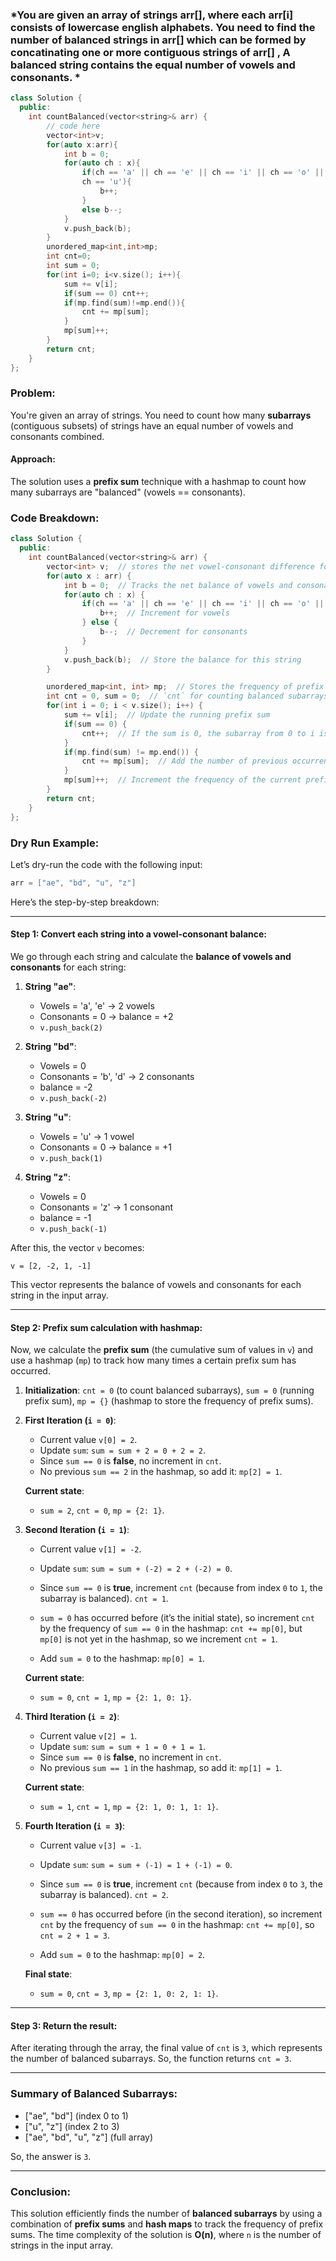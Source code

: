 ### *You are given an array of strings arr[], where each arr[i] consists of lowercase english alphabets. You need to find the number of balanced strings in arr[] which can be formed by concatinating one or more contiguous strings of arr[] , A balanced string contains the equal number of vowels and consonants. * ###

```cpp
class Solution {
  public:
    int countBalanced(vector<string>& arr) {
        // code here
        vector<int>v;
        for(auto x:arr){
            int b = 0;
            for(auto ch : x){
                if(ch == 'a' || ch == 'e' || ch == 'i' || ch == 'o' ||
                ch == 'u'){
                    b++;
                }
                else b--;
            }
            v.push_back(b);
        }
        unordered_map<int,int>mp;
        int cnt=0;
        int sum = 0;
        for(int i=0; i<v.size(); i++){
            sum += v[i];  
            if(sum == 0) cnt++;
            if(mp.find(sum)!=mp.end()){
                cnt += mp[sum];
            }
            mp[sum]++;
        }
        return cnt;
    }
};
```




### Problem:

You're given an array of strings. You need to count how many **subarrays** (contiguous subsets) of strings have an equal number of vowels and consonants combined.

#### Approach:

The solution uses a **prefix sum** technique with a hashmap to count how many subarrays are "balanced" (vowels == consonants).

### Code Breakdown:

```cpp
class Solution {
  public:
    int countBalanced(vector<string>& arr) {
        vector<int> v;  // stores the net vowel-consonant difference for each string
        for(auto x : arr) {
            int b = 0;  // Tracks the net balance of vowels and consonants in each string
            for(auto ch : x) {
                if(ch == 'a' || ch == 'e' || ch == 'i' || ch == 'o' || ch == 'u') {
                    b++;  // Increment for vowels
                } else {
                    b--;  // Decrement for consonants
                }
            }
            v.push_back(b);  // Store the balance for this string
        }

        unordered_map<int, int> mp;  // Stores the frequency of prefix sums
        int cnt = 0, sum = 0;  // `cnt` for counting balanced subarrays, `sum` for the running prefix sum
        for(int i = 0; i < v.size(); i++) {
            sum += v[i];  // Update the running prefix sum
            if(sum == 0) {
                cnt++;  // If the sum is 0, the subarray from 0 to i is balanced
            }
            if(mp.find(sum) != mp.end()) {
                cnt += mp[sum];  // Add the number of previous occurrences of this sum
            }
            mp[sum]++;  // Increment the frequency of the current prefix sum
        }
        return cnt;
    }
};
```

### **Dry Run Example:**

Let’s dry-run the code with the following input:

```cpp
arr = ["ae", "bd", "u", "z"]
```

Here’s the step-by-step breakdown:

---

#### **Step 1: Convert each string into a vowel-consonant balance**:

We go through each string and calculate the **balance of vowels and consonants** for each string:

1. **String "ae"**:

   * Vowels = 'a', 'e' → 2 vowels
   * Consonants = 0 → balance = +2
   * `v.push_back(2)`

2. **String "bd"**:

   * Vowels = 0
   * Consonants = 'b', 'd' → 2 consonants
   * balance = -2
   * `v.push_back(-2)`

3. **String "u"**:

   * Vowels = 'u' → 1 vowel
   * Consonants = 0 → balance = +1
   * `v.push_back(1)`

4. **String "z"**:

   * Vowels = 0
   * Consonants = 'z' → 1 consonant
   * balance = -1
   * `v.push_back(-1)`

After this, the vector `v` becomes:

```
v = [2, -2, 1, -1]
```

This vector represents the balance of vowels and consonants for each string in the input array.

---

#### **Step 2: Prefix sum calculation with hashmap**:

Now, we calculate the **prefix sum** (the cumulative sum of values in `v`) and use a hashmap (`mp`) to track how many times a certain prefix sum has occurred.

1. **Initialization**:
   `cnt = 0` (to count balanced subarrays),
   `sum = 0` (running prefix sum),
   `mp = {}` (hashmap to store the frequency of prefix sums).

2. **First Iteration (`i = 0`)**:

   * Current value `v[0] = 2`.
   * Update `sum`:
     `sum = sum + 2 = 0 + 2 = 2`.
   * Since `sum == 0` is **false**, no increment in `cnt`.
   * No previous `sum == 2` in the hashmap, so add it:
     `mp[2] = 1`.

   **Current state**:

   * `sum = 2`, `cnt = 0`, `mp = {2: 1}`.

3. **Second Iteration (`i = 1`)**:

   * Current value `v[1] = -2`.

   * Update `sum`:
     `sum = sum + (-2) = 2 + (-2) = 0`.

   * Since `sum == 0` is **true**, increment `cnt` (because from index `0` to `1`, the subarray is balanced).
     `cnt = 1`.

   * `sum = 0` has occurred before (it’s the initial state), so increment `cnt` by the frequency of `sum == 0` in the hashmap:
     `cnt += mp[0]`, but `mp[0]` is not yet in the hashmap, so we increment `cnt = 1`.

   * Add `sum = 0` to the hashmap:
     `mp[0] = 1`.

   **Current state**:

   * `sum = 0`, `cnt = 1`, `mp = {2: 1, 0: 1}`.

4. **Third Iteration (`i = 2`)**:

   * Current value `v[2] = 1`.
   * Update `sum`:
     `sum = sum + 1 = 0 + 1 = 1`.
   * Since `sum == 0` is **false**, no increment in `cnt`.
   * No previous `sum == 1` in the hashmap, so add it:
     `mp[1] = 1`.

   **Current state**:

   * `sum = 1`, `cnt = 1`, `mp = {2: 1, 0: 1, 1: 1}`.

5. **Fourth Iteration (`i = 3`)**:

   * Current value `v[3] = -1`.

   * Update `sum`:
     `sum = sum + (-1) = 1 + (-1) = 0`.

   * Since `sum == 0` is **true**, increment `cnt` (because from index `0` to `3`, the subarray is balanced).
     `cnt = 2`.

   * `sum == 0` has occurred before (in the second iteration), so increment `cnt` by the frequency of `sum == 0` in the hashmap:
     `cnt += mp[0]`, so `cnt = 2 + 1 = 3`.

   * Add `sum = 0` to the hashmap:
     `mp[0] = 2`.

   **Final state**:

   * `sum = 0`, `cnt = 3`, `mp = {2: 1, 0: 2, 1: 1}`.

---

#### **Step 3: Return the result**:

After iterating through the array, the final value of `cnt` is `3`, which represents the number of balanced subarrays. So, the function returns `cnt = 3`.

---

### **Summary of Balanced Subarrays:**

* \["ae", "bd"] (index 0 to 1)
* \["u", "z"] (index 2 to 3)
* \["ae", "bd", "u", "z"] (full array)

So, the answer is `3`.

---

### Conclusion:

This solution efficiently finds the number of **balanced subarrays** by using a combination of **prefix sums** and **hash maps** to track the frequency of prefix sums. The time complexity of the solution is **O(n)**, where `n` is the number of strings in the input array.